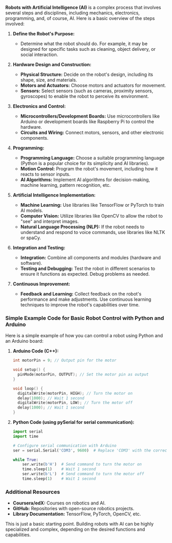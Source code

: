 **Robots with Artificial Intelligence (AI)** is a complex process that involves several steps and disciplines, including mechanics, electronics, programming, and, of course, AI. Here is a basic overview of the steps involved:

1. **Define the Robot's Purpose:**
   - Determine what the robot should do. For example, it may be designed for specific tasks such as cleaning, object delivery, or social interaction.

2. **Hardware Design and Construction:**
   - **Physical Structure:** Decide on the robot's design, including its shape, size, and materials.
   - **Motors and Actuators:** Choose motors and actuators for movement.
   - **Sensors:** Select sensors (such as cameras, proximity sensors, gyroscopes) to enable the robot to perceive its environment.

3. **Electronics and Control:**
   - **Microcontrollers/Development Boards:** Use microcontrollers like Arduino or development boards like Raspberry Pi to control the hardware.
   - **Circuits and Wiring:** Connect motors, sensors, and other electronic components.

4. **Programming:**
   - **Programming Language:** Choose a suitable programming language (Python is a popular choice for its simplicity and AI libraries).
   - **Motion Control:** Program the robot's movement, including how it reacts to sensor inputs.
   - **AI Algorithms:** Implement AI algorithms for decision-making, machine learning, pattern recognition, etc.

5. **Artificial Intelligence Implementation:**
   - **Machine Learning:** Use libraries like TensorFlow or PyTorch to train AI models.
   - **Computer Vision:** Utilize libraries like OpenCV to allow the robot to "see" and interpret images.
   - **Natural Language Processing (NLP):** If the robot needs to understand and respond to voice commands, use libraries like NLTK or spaCy.

6. **Integration and Testing:**
   - **Integration:** Combine all components and modules (hardware and software).
   - **Testing and Debugging:** Test the robot in different scenarios to ensure it functions as expected. Debug problems as needed.

7. **Continuous Improvement:**
   - **Feedback and Learning:** Collect feedback on the robot's performance and make adjustments. Use continuous learning techniques to improve the robot's capabilities over time.

### Simple Example Code for Basic Robot Control with Python and Arduino

Here is a simple example of how you can control a robot using Python and an Arduino board:

1. **Arduino Code (C++):**
   ```cpp
   int motorPin = 9; // Output pin for the motor

   void setup() {
     pinMode(motorPin, OUTPUT); // Set the motor pin as output
   }

   void loop() {
     digitalWrite(motorPin, HIGH); // Turn the motor on
     delay(1000); // Wait 1 second
     digitalWrite(motorPin, LOW); // Turn the motor off
     delay(1000); // Wait 1 second
   }
   ```

2. **Python Code (using pySerial for serial communication):**
   ```python
   import serial
   import time

   # Configure serial communication with Arduino
   ser = serial.Serial('COM3', 9600)  # Replace 'COM3' with the correct port

   while True:
       ser.write(b'H')  # Send command to turn the motor on
       time.sleep(1)    # Wait 1 second
       ser.write(b'L')  # Send command to turn the motor off
       time.sleep(1)    # Wait 1 second
   ```

### Additional Resources
- **Coursera/edX:** Courses on robotics and AI.
- **GitHub:** Repositories with open-source robotics projects.
- **Library Documentation:** TensorFlow, PyTorch, OpenCV, etc.

This is just a basic starting point. Building robots with AI can be highly specialized and complex, depending on the desired functions and capabilities.
